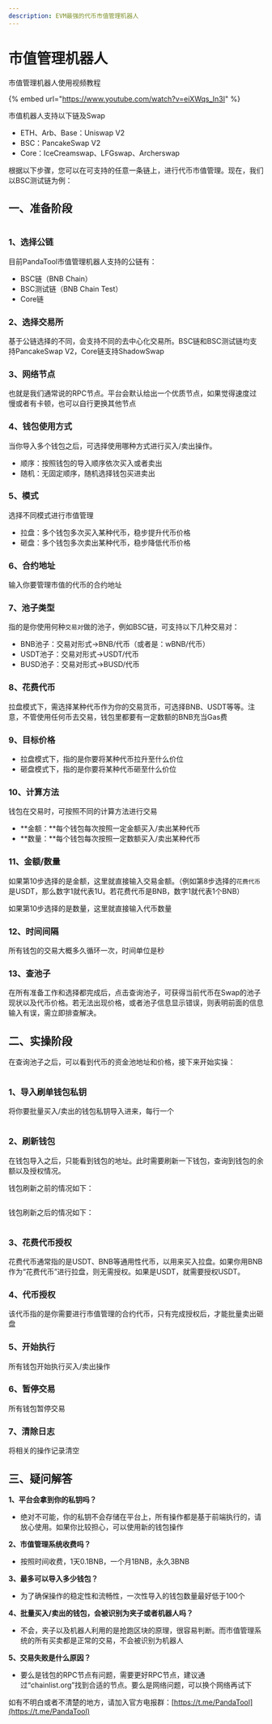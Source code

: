 ```yaml
---
description: EVM最强的代币市值管理机器人
---
```


# 市值管理机器人

市值管理机器人使用视频教程

{% embed url="https://www.youtube.com/watch?v=eiXWqs_In3I" %}

市值机器人支持以下链及Swap

* ETH、Arb、Base：Uniswap V2
* BSC：PancakeSwap V2
* Core：IceCreamswap、LFGswap、Archerswap

根据以下步骤，您可以在可支持的任意一条链上，进行代币市值管理。现在，我们以BSC测试链为例：

## 一、准备阶段

<figure><img src="../.gitbook/assets/市值管理1.png" alt=""><figcaption></figcaption></figure>

### 1、选择公链

目前PandaTool市值管理机器人支持的公链有：

* BSC链（BNB Chain）
* BSC测试链（BNB Chain Test）
* Core链

### 2、选择交易所

基于公链选择的不同，会支持不同的去中心化交易所。BSC链和BSC测试链均支持PancakeSwap V2，Core链支持ShadowSwap

### 3、网络节点

也就是我们通常说的RPC节点。平台会默认给出一个优质节点，如果觉得速度过慢或者有卡顿，也可以自行更换其他节点

### 4、钱包使用方式

当你导入多个钱包之后，可选择使用哪种方式进行买入/卖出操作。

* 顺序：按照钱包的导入顺序依次买入或者卖出
* 随机：无固定顺序，随机选择钱包买进卖出

### 5、模式

选择不同模式进行市值管理

* 拉盘：多个钱包多次买入某种代币，稳步提升代币价格
* 砸盘：多个钱包多次卖出某种代币，稳步降低代币价格

### 6、合约地址

输入你要管理市值的代币的合约地址

### 7、池子类型

指的是你使用何种`交易对`做的池子，例如BSC链，可支持以下几种交易对：

* BNB池子：交易对形式→BNB/代币（或者是：wBNB/代币）
* USDT池子：交易对形式→USDT/代币
* BUSD池子：交易对形式→BUSD/代币

### 8、花费代币

拉盘模式下，需选择某种代币作为你的交易货币，可选择BNB、USDT等等。注意，不管使用任何币去交易，钱包里都要有一定数额的BNB充当Gas费

### 9、目标价格

* 拉盘模式下，指的是你要将某种代币拉升至什么价位
* 砸盘模式下，指的是你要将某种代币砸至什么价位

### 10、计算方法

钱包在交易时，可按照不同的计算方法进行交易

* **金额：**每个钱包每次按照一定金额买入/卖出某种代币
* **数量：**每个钱包每次按照一定数额买入/卖出某种代币

### 11、金额/数量

如果第10步选择的是金额，这里就直接输入交易金额。（例如第8步选择的`花费代币`是USDT，那么数字1就代表1U。若花费代币是BNB，数字1就代表1个BNB）

如果第10步选择的是数量，这里就直接输入代币数量

### 12、时间间隔

所有钱包的交易大概多久循环一次，时间单位是秒

### 13、查池子

在所有准备工作和选择都完成后，点击查询池子，可获得当前代币在Swap的池子现状以及代币价格。若无法出现价格，或者池子信息显示错误，则表明前面的信息输入有误，需立即排查解决。

## 二、实操阶段

在查询池子之后，可以看到代币的资金池地址和价格，接下来开始实操：

<figure><img src="../.gitbook/assets/市值管理2.png" alt=""><figcaption></figcaption></figure>

### 1、导入刷单钱包私钥

将你要批量买入/卖出的钱包私钥导入进来，每行一个

<figure><img src="../.gitbook/assets/导入私钥.png" alt=""><figcaption></figcaption></figure>

### 2、刷新钱包

在钱包导入之后，只能看到钱包的地址。此时需要刷新一下钱包，查询到钱包的余额以及授权情况。

钱包刷新之前的情况如下：

<figure><img src="../.gitbook/assets/刷新钱包前.png" alt=""><figcaption></figcaption></figure>

钱包刷新之后的情况如下：

<figure><img src="../.gitbook/assets/刷新钱包后.png" alt=""><figcaption></figcaption></figure>

### 3、花费代币授权

花费代币通常指的是USDT、BNB等通用性代币，以用来买入拉盘。如果你用BNB作为“花费代币”进行拉盘，则无需授权。如果是USDT，就需要授权USDT。

### 4、代币授权

该代币指的是你需要进行市值管理的合约代币，只有完成授权后，才能批量卖出砸盘

### 5、开始执行

所有钱包开始执行买入/卖出操作

### 6、暂停交易

所有钱包暂停交易

### 7、清除日志

将相关的操作记录清空

## 三、疑问解答

**1、平台会拿到你的私钥吗？**

* 绝对不可能，你的私钥不会存储在平台上，所有操作都是基于前端执行的，请放心使用。如果你比较担心，可以使用新的钱包操作

**2、市值管理系统收费吗？**

* 按照时间收费，1天0.1BNB，一个月1BNB，永久3BNB

**3、最多可以导入多少钱包？**

* 为了确保操作的稳定性和流畅性，一次性导入的钱包数量最好低于100个

**4、批量买入/卖出的钱包，会被识别为夹子或者机器人吗？**

* 不会，夹子以及机器人利用的是抢跑区块的原理，很容易判断。而市值管理系统的所有买卖都是正常的交易，不会被识别为机器人

**5、交易失败是什么原因？**

* 要么是钱包的RPC节点有问题，需要更好RPC节点，建议通过“chainlist.org”找到合适的节点。要么是网络问题，可以换个网络再试下

如有不明白或者不清楚的地方，请加入官方电报群：[https://t.me/PandaTool](https://t.me/PandaTool)
